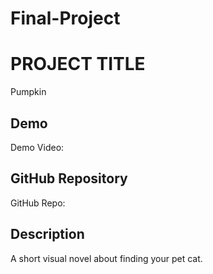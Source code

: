 # Final-Project

# PROJECT TITLE
Pumpkin

## Demo
Demo Video: <URL>

## GitHub Repository
GitHub Repo: <URL>

## Description
A short visual novel about finding your pet cat.